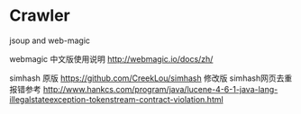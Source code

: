 # Crawler
jsoup and web-magic

webmagic 中文版使用说明
http://webmagic.io/docs/zh/

simhash
原版
https://github.com/CreekLou/simhash 
修改版
simhash网页去重 报错参考
http://www.hankcs.com/program/java/lucene-4-6-1-java-lang-illegalstateexception-tokenstream-contract-violation.html


